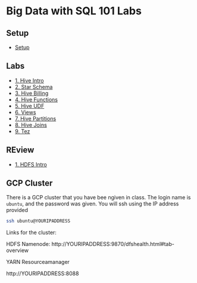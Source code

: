 <link rel='stylesheet' href='assets/css/main.css'/>

#  Big Data with SQL 101 Labs


## Setup
 * [Setup](./setup.md)


## Labs

 * [1. Hive Intro](hive/1-intro.md)
 * [2. Star Schema](hive/star-schema/README.md)
 * [3. Hive Billing](hive/2-billing.md)
 * [4. Hive Functions](hive/5-stats.md)
 * [5. Hive UDF](hive/udf/README.md)
 * [6. Views](hive/13-materialized-views.md)
 * [7. Hive Partitions](hive/3-partitions.md)
 * [8. Hive Joins](hive/4-join.md)
 * [9. Tez](hive/tez/README.md)


## REview

 * [1. HDFS Intro](hdfs/1-hdfs-intro.md)



## GCP Cluster

There is a GCP cluster that you have bee ngiven in class.  The login name is `ubuntu`, and the password was given.  You will ssh using the IP address provided

```bash
ssh ubuntu@YOURIPADDRESS
```

Links for the cluster:


HDFS Namenode: 
http://YOURIPADDRESS:9870/dfshealth.html#tab-overview

YARN Resourceamanager


http://YOURIPADDRESS:8088
